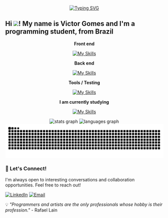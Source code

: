 ###

<div align="center">
  <a href="https://git.io/typing-svg">
   <a href="https://git.io/typing-svg"><img src="https://readme-typing-svg.demolab.com?font=Jersey+15&size=50&pause=1000&color=F7F7F7&width=435&lines=welcome+to+my+profile!" alt="Typing SVG" /></a>
  </a>
</div>


<h2 align="left">Hi <img src="https://user-images.githubusercontent.com/18350557/176309783-0785949b-9127-417c-8b55-ab5a4333674e.gif" width="30px">! My name is Victor Gomes and I'm a programming student, from Brazil</h2>

<div align="center">
    <p><strong>Front end</strong></p>
    

  [![My Skills](https://skillicons.dev/icons?i=css,html,js,ts,react,next,tailwind)](https://skillicons.dev)

  <p><strong>Back end</strong></p>

  [![My Skills](https://skillicons.dev/icons?i=python,php,mysql)](https://skillicons.dev)


   <p><strong>Tools / Testing</strong></p>

   [![My Skills](https://skillicons.dev/icons?i=git,github)](https://skillicons.dev)

   <p><strong>I am currently studying</strong></p>

   [![My Skills](https://skillicons.dev/icons?i=ts,react,next)](https://skillicons.dev)
</div>

<div align="center">
  <img src="https://github-readme-stats.vercel.app/api?username=victor-hck&hide_title=false&hide_rank=false&show_icons=true&include_all_commits=true&count_private=true&disable_animations=false&theme=dark&locale=en&hide_border=false&order=1&timestamp={{time}}" height="150" alt="stats graph" />
  <img src="https://github-readme-stats.vercel.app/api/top-langs?username=victor-hck&locale=en&hide_title=false&layout=compact&card_width=320&langs_count=5&theme=dark&hide_border=false&order=2" height="150" alt="languages graph"  />
</div>

<picture align="center">
  <source media="(prefers-color-scheme: dark)" srcset="https://raw.githubusercontent.com/victor-hck/victor-hck/output/github-contribution-grid-snake-dark.svg">
  <source media="(prefers-color-scheme: light)" srcset="https://raw.githubusercontent.com/victor-hck/victor-hck/output/github-contribution-grid-snake-dark.svg">
  <img align="center" alt="github contribution grid snake animation" src="https://raw.githubusercontent.com/victor-hck/victor-hck/output/github-contribution-grid-snake.svg">
</picture>

### 🤝 Let's Connect!

I'm always open to interesting conversations and collaboration opportunities. Feel free to reach out!

<p align="left">
<a href="https://www.linkedin.com/in/victor-antônio-11596b218" target="_blank"><img src="https://img.shields.io/badge/LinkedIn-0077B5?style=for-the-badge&logo=linkedin&logoColor=white" alt="LinkedIn" /></a>
<a href="https://mail.google.com/mail/?view=cm&fs=1&to=victor.antonio3592@gmail.com"><img src="https://img.shields.io/badge/Email-D14836?style=for-the-badge&logo=gmail&logoColor=white" alt="Email" /></a>
</p>

💡 *"Programmers and artists are the only professionals whose hobby is their profession."* - Rafael Lain
